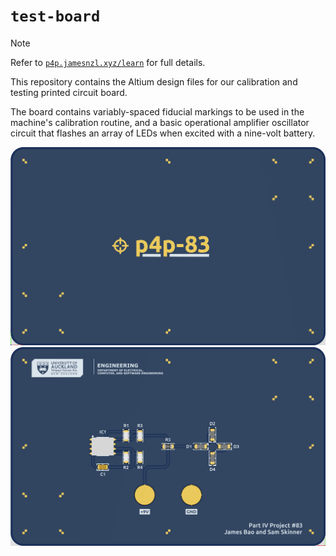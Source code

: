 # `test-board`

> [!NOTE]
> Refer to [`p4p.jamesnzl.xyz/learn`](https://p4p.jamesnzl.xyz/learn) for full details.

This repository contains the Altium design files for our calibration and testing printed circuit board.

The board contains variably-spaced fiducial markings to be used in the machine's calibration routine, and a basic operational amplifier oscillator circuit that flashes an array of LEDs when excited with a nine-volt battery.

![Front](docs/front.png)
![Back](docs/back.png)
